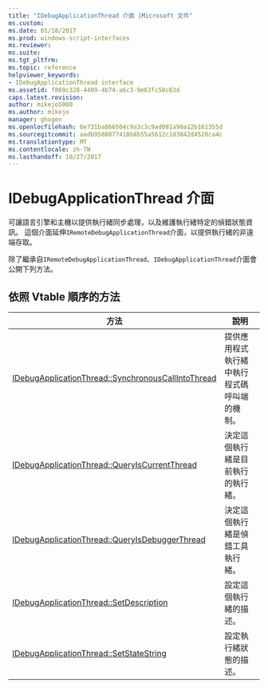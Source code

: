 ```yaml
---
title: "IDebugApplicationThread 介面 |Microsoft 文件"
ms.custom: 
ms.date: 01/18/2017
ms.prod: windows-script-interfaces
ms.reviewer: 
ms.suite: 
ms.tgt_pltfrm: 
ms.topic: reference
helpviewer_keywords:
- IDebugApplicationThread interface
ms.assetid: f869c328-4409-4b74-a6c3-9e63fc58c63d
caps.latest.revision: 
author: mikejo5000
ms.author: mikejo
manager: ghogen
ms.openlocfilehash: 6e731ba866504c9a3c3c9ad081a90a12b161355d
ms.sourcegitcommit: aadb9588877418b8b55a5612c1d3842d4520ca4c
ms.translationtype: MT
ms.contentlocale: zh-TW
ms.lasthandoff: 10/27/2017
---
```

# <a name="idebugapplicationthread-interface"></a>IDebugApplicationThread 介面
可讓語言引擎和主機以提供執行緒同步處理，以及維護執行緒特定的偵錯狀態資訊。 這個介面延伸`IRemoteDebugApplicationThread`介面，以提供執行緒的非遠端存取。  
  
 除了繼承自`IRemoteDebugApplicationThread`、`IDebugApplicationThread`介面會公開下列方法。  
  
## <a name="methods-in-vtable-order"></a>依照 Vtable 順序的方法  
  
|方法|說明|  
|------------|-----------------|  
|[IDebugApplicationThread::SynchronousCallIntoThread](../../winscript/reference/idebugapplicationthread-synchronouscallintothread.md)|提供應用程式執行緒中執行程式碼呼叫端的機制。|  
|[IDebugApplicationThread::QueryIsCurrentThread](../../winscript/reference/idebugapplicationthread-queryiscurrentthread.md)|決定這個執行緒是目前執行的執行緒。|  
|[IDebugApplicationThread::QueryIsDebuggerThread](../../winscript/reference/idebugapplicationthread-queryisdebuggerthread.md)|決定這個執行緒是偵錯工具執行緒。|  
|[IDebugApplicationThread::SetDescription](../../winscript/reference/idebugapplicationthread-setdescription.md)|設定這個執行緒的描述。|  
|[IDebugApplicationThread::SetStateString](../../winscript/reference/idebugapplicationthread-setstatestring.md)|設定執行緒狀態的描述。|
